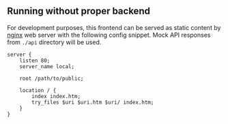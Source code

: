 ## Running without proper backend
For development purposes, this frontend can be served as static content by [nginx](https://www.nginx.com/) web server with the following config snippet. Mock API responses from `./api` directory will be used.
```
server {
    listen 80;
    server_name local;

    root /path/to/public;

    location / {
        index index.htm;
        try_files $uri $uri.htm $uri/ index.htm;
    }
}
```